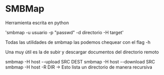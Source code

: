 # SMBMap

Herramienta escrita en python

'smbmap -u usuario -p "passwd" -d directorio -H target'

Todas las utilidades de smbmap las podemos chequear con el flag -h

Una muy útil es la de subir y descargar documentos del directorio remoto

smbmap -H host --upload SRC DEST
smbmap -H host --download SRC
smbmap -H host -R DIR -> Esto lista un directorio de manera recursiva

